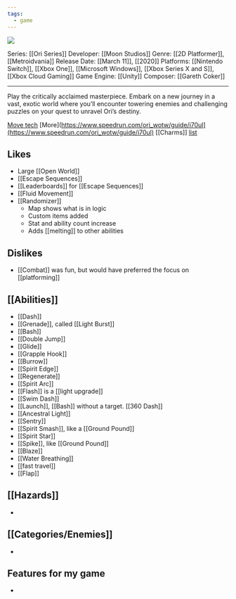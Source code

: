 ```yaml
---
tags:
  - game
---
```

<img src="https://cdn2.steamgriddb.com/thumb/cf1d15ac3ce0255dd636fb020e51a23a.jpg">

Series: [[Ori Series]]
Developer: [[Moon Studios]]
Genre: [[2D Platformer]], [[Metroidvania]]
Release Date: [[March 11]], [[2020]]
Platforms: [[Nintendo Switch]], [[Xbox One]], [[Microsoft Windows]], [[Xbox Series X and S]], [[Xbox Cloud Gaming]]
Game Engine: [[Unity]]
Composer: [[Gareth Coker]]

----

Play the critically acclaimed masterpiece. Embark on a new journey in a vast, exotic world where you’ll encounter towering enemies and challenging puzzles on your quest to unravel Ori’s destiny.

[Move tech](https://www.speedrun.com/ori_wotw/guide/pp1zv) [More](https://www.speedrun.com/ori_wotw/guide/i70ul](https://www.speedrun.com/ori_wotw/guide/i70ul)
[[Charms]] [list](https://www.ign.com/wikis/ori-and-the-will-of-the-wisps/Skills_(Spirit_Shards))


## Likes
* Large [[Open World]]
* [[Escape Sequences]]
* [[Leaderboards]] for [[Escape Sequences]]
* [[Fluid Movement]]
* [[Randomizer]]
	* Map shows what is in logic
	* Custom items added
	* Stat and ability count increase
	* Adds [[melting]] to other abilities

## Dislikes
* [[Combat]] was fun, but would have preferred the focus on [[platforming]]

## [[Abilities]]
* [[Dash]]
* [[Grenade]], called [[Light Burst]]
* [[Bash]]
* [[Double Jump]]
* [[Glide]]
* [[Grapple Hook]]
* [[Burrow]]
* [[Spirit Edge]]
* [[Regenerate]]
* [[Spirit Arc]]
* [[Flash]] is a [[light upgrade]]
* [[Swim Dash]]
* [[Launch]], [[Bash]] without a target. [[360 Dash]]
* [[Ancestral Light]]
* [[Sentry]]
* [[Spirit Smash]], like a [[Ground Pound]]
* [[Spirit Star]]
* [[Spike]], like [[Ground Pound]]
* [[Blaze]]
* [[Water Breathing]]
* [[fast travel]]
* [[Flap]]

## [[Hazards]]
* 

## [[Categories/Enemies]]
* 

## Features for my game
* 